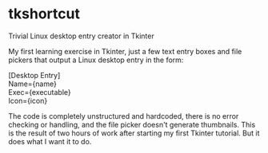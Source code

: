 # tkshortcut
Trivial Linux desktop entry creator in Tkinter

My first learning exercise in Tkinter, just a few text entry boxes and file pickers that output a Linux desktop entry in the form:

[Desktop Entry]<br>
Name={name}<br>
Exec={executable}<br>
Icon={icon}<br>

The code is completely unstructured and hardcoded, there is no error checking or handling, and the file picker doesn't generate thumbnails. This is the result of two hours of work after starting my first Tkinter tutorial. But it does what I want it to do.
